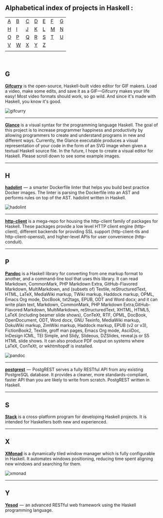 ## Alphabetical index of projects in Haskell :

|       |       |       |       |       |       |       |
|---    |---    |---    |---    |---    |---    |    ---|
|[A](#a)|[B](#b)|[C](#c)|[D](#d)|[E](#e)|[F](#f)|[G](#g)|
|[H](#h)|[I](#i)|[J](#j)|[K](#k)|[L](#l)|[M](#m)|[N](#n)|
|[O](#o)|[P](#p)|[Q](#q)|[R](#r)|[S](#s)|[T](#t)|[U](#u)|
|[V](#v)|[W](#w)|[X](#x)|[Y](#y)|[Z](#z)|       |       |
|       |       |       |       |       |       |       |

<br>

## G

[**Gifcurry**](https://github.com/lettier/gifcurry) is the open-source, Haskell-built video editor for GIF makers. Load a video, make some edits, and save it as a GIF—Gifcurry makes your life easy! Most video formats should work, so go wild. And since it's made with Haskell, you know it's good.

![gifcurry](https://i.imgur.com/SJ8zovM.gif)

---
[**Glance**](https://github.com/rgleichman/glance) is a visual syntax for the programming language Haskell. The goal of this project is to increase programmer happiness and productivity by allowing programmers to create and understand programs in new and different ways. Currently, the Glance executable produces a visual representation of your code in the form of an SVG image when given a textual Haskell source file. In the future, I hope to create a visual editor for Haskell. Please scroll down to see some example images.

---

## H

[**hadolint**](https://github.com/lukasmartinelli/hadolint)  —  a smarter Dockerfile linter that helps you build best practice Docker images. The linter is parsing the Dockerfile into an AST and performs rules on top of the AST. hadolint written in Haskell.

![hadolint](https://github.com/lukasmartinelli/hadolint/raw/master/screenshot.png)

---
[**http-client**](https://github.com/snoyberg/http-client) is a mega-repo for housing the http-client family of packages for Haskell. These packages provide a low level HTTP client engine (http-client), different backends for providing SSL support (http-client-tls and http-client-openssl), and higher-level APIs for user convenience (http-conduit).

--- 

## P

[**Pandoc**](https://github.com/jgm/pandoc) is a Haskell library for converting from one markup format to another, and a command-line tool that uses this library. It can read Markdown, CommonMark, PHP Markdown Extra, GitHub-Flavored Markdown, MultiMarkdown, and (subsets of) Textile, reStructuredText, HTML, LaTeX, MediaWiki markup, TWiki markup, Haddock markup, OPML, Emacs Org mode, DocBook, txt2tags, EPUB, ODT and Word docx; and it can write plain text, Markdown, CommonMark, PHP Markdown Extra,GitHub-Flavored Markdown, MultiMarkdown, reStructuredText, XHTML, HTML5, LaTeX (including beamer slide shows), ConTeXt, RTF, OPML, DocBook, OpenDocument, ODT, Word docx, GNU Texinfo, MediaWiki markup, DokuWiki markup, ZimWiki markup, Haddock markup, EPUB (v2 or v3), FictionBook2, Textile, groff man pages, Emacs Org mode, AsciiDoc, InDesign ICML, TEI Simple, and Slidy, Slideous, DZSlides, reveal.js or S5 HTML slide shows. It can also produce PDF output on systems where LaTeX, ConTeXt, or wkhtmltopdf is installed.

![pandoc](https://cdn-images-1.medium.com/max/720/0*LyYHxYObKJg0DCi9.png)

---

[**postgrest**](https://github.com/begriffs/postgrest)  —  PostgREST serves a fully RESTful API from any existing PostgreSQL database. It provides a cleaner, more standards-compliant, faster API than you are likely to write from scratch. PostgREST written in Haskell.

---

## S

[**Stack**](https://github.com/commercialhaskell/stack) is a cross-platform program for developing Haskell projects. It is intended for Haskellers both new and experienced.

---

## X

[**XMonad**](https://xmonad.org/) is a dynamically tiled window manager which is fully configurable in Haskell. It automates windows positioning, reducing time spent aligning new windows and searching for them.

![xmonad](https://wiki.haskell.org/wikiupload/thumb/b/b2/Byorgey-config.png/800px-Byorgey-config.png)

---

## Y

[**Yesod**](https://github.com/yesodweb/yesod)  —  an advanced RESTful web framework using the Haskell programming language.
